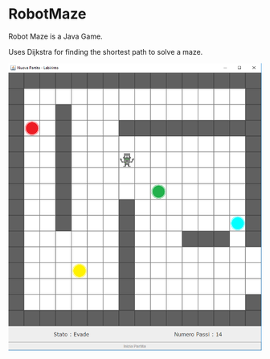 # RobotMaze
Robot Maze is a Java Game.

Uses Dijkstra for finding the shortest path to solve a maze.

![myimage-alt-tag](https://github.com/aldovandus/RobotMaze/blob/master/img/ogg.png)
